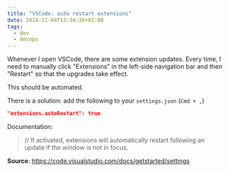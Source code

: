 ```yaml
---
title: "VSCode: auto restart extensions"
date: 2024-11-04T11:34:36+01:00
tags:
  - dev
  - devops
---
```


Whenever I open VSCode, there are some extension updates. Every time, I need to
manually click "Extensions" in the left-side navigation bar and then "Restart"
so that the upgrades take effect.

This should be automated.

<!--more-->

There is a solution: add the following to your `settings.json` (`Cmd + ,`)

```json
"extensions.autoRestart": true
```

Documentation:

> // If activated, extensions will automatically restart following an update if
> the window is not in focus.

**Source**: https://code.visualstudio.com/docs/getstarted/settings
